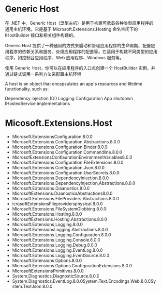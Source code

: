 # Generic Host
在 .NET 中，Generic Host（泛型主机）是用于构建可承载各种类型应用程序的通用主机环境。它是基于 Microsoft.Extensions.Hosting 命名空间下的 IHostBuilder 接口和相关组件构建的。

Generic Host 提供了一种通用的方式来启动和管理应用程序的生命周期、配置应用程序的依赖关系和服务、处理应用程序的配置等。它适用于构建不同类型的应用程序，如控制台应用程序、Web 应用程序、Windows 服务等。

使用 Generic Host，你可以在应用程序的入口点创建一个 HostBuilder 实例，并通过链式调用一系列方法来配置主机环境

A host is an object that encapsulates an app's resources and lifetime functionality, such as:

Dependency injection (DI)
Logging
Configuration
App shutdown
IHostedService implementations

# Micosoft.Extensions.Host

+ Microsoft.ExtensionsConfiguration.8.0.0
+ Microsoft.Extensions.Configuration.Abstractions.8.0.0
+ Microsoft.Extensions.Configuration.Binder.8.0.0
+ Microsoft.Extensions.Configuration.Commandline.8.0.0
+ MicrosofExtensionsConfiaurationEnvironmentVariables8.0.0
+ Microsoft.Extensions.Configuration.FileExtensions.8.0.0
+ Microsoft.Extensions.Configuration.Json.8.0.0
+ Microsoft.Extensions.Configuration.UserSecrets.8.0.0
+ Microsoft.Extensions.Dependencylniection.8.0.0
+ Microsoft.Extensions.Dependencylnjection,Abstractions.8.0.0
+ Microsoft.Extensions.Diaanostics.8.0.0
+ MicrosoftExtensions.DiaanosticsAbstractions8.0.0
+ Microsoft.Extensions.FileProviders.Abstractions.8.0.0
+ icrosoftExtensionsFileprovidersphysical.8.0.0
+ Microsoft.Extensions.FileSystemGlobbing.8.0.0
+ Microsoft.Extensions.Hosting.8.0.0
+ MicrosoftExtensions.Hosting.Abstractions.8.0.0
+ Microsoft.Extensions,Logging.8.0.0
+ Microsoft.ExtensionsLogging.Abstractions.8.0.0
+ Microsoft.Extensions.Logging.Configuration.8.0.0
+ Microsoft.Extensions.Logging.Console.8.0.0
+ Microsoft.Extensions.Logging.Debug.8.0.0
+ Microsoft.Extensions.Logging.EventLog.8.0.0
+ Microsoft.Extensions.Logging.EventSource.8.0.0
+ Microsoft.Extensions.Options.8.0.0
+ Microsoft.Extensions.Options.ConfiqurationExtensions.8.0.0
+ MicrosoftExtensionsPrimitives.8.0.0
+ System,Diagnostics.DiagnosticSource.8.0.0
+ System.Diagnostics.EventLog.8.0.0System.Text.Encodings.Web.8.0.0System.TextJson.8.0.0